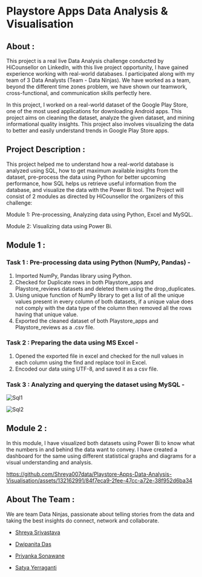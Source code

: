 # Playstore Apps Data Analysis & Visualisation
## About :
This project is a real live Data Analysis challenge conducted by HiCounsellor on LinkedIn, with this live project opportunity, I have gained experience working with real-world databases. I participated along with my team of 3 Data Analysts (Team - Data Ninjas). We have worked as a team, beyond the different time zones problem, we have shown our teamwork, cross-functional, and communication skills perfectly here.

In this project, I worked on a real-world dataset of the Google Play Store, one of the most used applications for downloading Android apps. This project aims on cleaning the dataset, analyze the given dataset, and mining informational quality insights. This project also involves visualizing the data to better and easily understand trends in Google Play Store apps.

## Project Description :

This project helped me to understand how a real-world database is analyzed using SQL, how to get maximum available insights from the dataset, pre-process the data using Python for better upcoming performance, how SQL helps us retrieve useful information from the database, and visualize the data with the Power Bi tool. The Project will consist of 2 modules as directed by HiCounsellor the organizers of this challenge:

Module 1: Pre-processing, Analyzing data using Python, Excel and MySQL.

Module 2: Visualizing data using Power Bi.


## Module 1 :

### Task 1 : Pre-processing data using Python (NumPy, Pandas) -
1) Imported NumPy, Pandas library using Python.
2) Checked for Duplicate rows in both Playstore_apps and Playstore_reviews datasets and deleted them using the drop_duplicates.
3) Using unique function of NumPy library to get a list of all the unique values present in every column of both datasets, if a unique value does not comply with the data type of the column then removed all the rows having that unique value.
4) Exported the cleaned dataset of both Playstore_apps and Playstore_reviews as a .csv file.

###  Task 2 : Preparing the data using MS Excel -
1) Opened the exported file in excel and checked for the null values in each column using the find and replace tool in Excel.
2) Encoded our data using UTF-8, and saved it as a csv file.

###  Task 3 : Analyzing and querying the dataset using MySQL -

![Sql1](https://github.com/Shreya007data/Playstore-Apps-Data-Analysis-Visualisation/assets/132162991/69f529a6-6a1c-4a59-a68f-88d0c76e7f3a)

 ![Sql2](https://github.com/Shreya007data/Playstore-Apps-Data-Analysis-Visualisation/assets/132162991/a2e4cad5-c95c-4cfe-8a3f-d8e268988907)

## Module 2 :
In this module, I have visualized both datasets using Power Bi to know what the numbers in and behind the data want to convey. I have created a dashboard for the same using different statistical graphs and diagrams for a visual understanding and analysis.

https://github.com/Shreya007data/Playstore-Apps-Data-Analysis-Visualisation/assets/132162991/84f7eca9-2fee-47cc-a72e-38f952d6ba34


## About The Team :

We are team Data Ninjas, passionate about telling stories from the data and taking the best insights do connect, network and collaborate.

* [Shreya Srivastava](https://www.linkedin.com/in/shreyasri007/)

* [Dwipanita Das ](https://www.linkedin.com/in/dwipanita-das/)

* [Priyanka Sonawane](https://www.linkedin.com/in/priyanka-sonawane7/)

* [Satya Yerraganti](https://www.linkedin.com/in/satya-yerragantidreams/)




